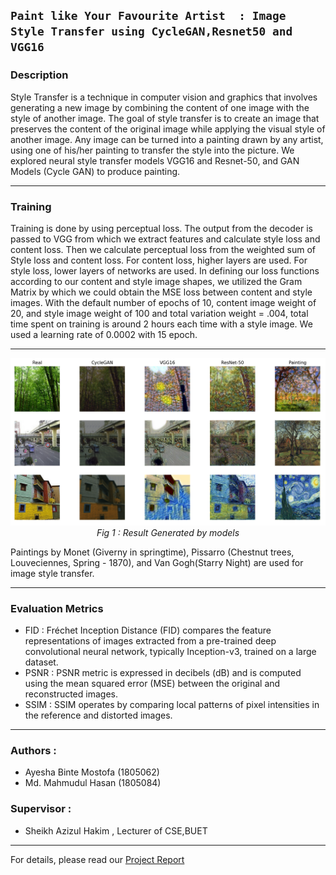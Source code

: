 ## **`Paint like Your Favourite Artist  : Image Style Transfer using CycleGAN,Resnet50 and VGG16`**


### Description 
Style Transfer is a technique in computer vision and graphics that involves generating a new image by combining the content of one image with the style of another image. The goal of style transfer is to create an image that preserves the content of the original image while applying the visual style of another image. Any image can be turned into a painting drawn by any artist, using one of his/her painting to transfer the style into the picture. We explored neural style transfer models VGG16 and Resnet-50, and GAN Models (Cycle GAN) to produce painting.

---
### Training
Training is done by using perceptual loss. The output from the decoder is passed to VGG from which we extract features and calculate style loss and content loss. Then we calculate perceptual loss from the weighted sum of Style loss and content loss. For content loss, higher layers are used. For style loss, lower layers of networks are used. In defining our loss functions according to our content and style image shapes, we utilized the Gram Matrix by which we could obtain the MSE loss between content and style images. With the default number of epochs of 10, content image weight of 20, and style image weight of 100 and total variation weight = .004, total time spent on training is around 2 hours each time with a style image. We used a learning rate of 0.0002 with 15 epoch.

---
<p align="center">
  <img src="Resources/combined.png" alt="Alt Text">
  <br>
  <em>Fig 1 : Result Generated by models</em>
</p>

Paintings by Monet (Giverny in springtime), Pissarro (Chestnut trees, Louveciennes, Spring - 1870), and Van Gogh(Starry Night) are used for image style transfer.


---


### Evaluation Metrics 
  - FID : Fréchet Inception Distance (FID) compares the feature representations of images extracted from a pre-trained deep convolutional neural network, typically Inception-v3, trained on a large dataset.
  - PSNR : PSNR metric is expressed in decibels (dB) and is computed using the mean squared error (MSE) between the original and reconstructed images.
  - SSIM : SSIM operates by comparing local patterns of pixel intensities in the reference and distorted images.

---

### Authors : 
  - Ayesha Binte Mostofa (1805062)
  - Md. Mahmudul Hasan   (1805084)
### Supervisor :
  - Sheikh Azizul Hakim , Lecturer of CSE,BUET
    
---

For details, please read our [Project Report](https://github.com/ayeshathoi/Image-Style-Transfer-using-CycleGAN-Resnet50-VGG16---Paint-like-Your-Favourite-Artist/blob/main/Project_Report_Image_Style_Transfer.pdf)

